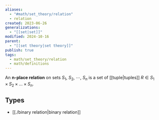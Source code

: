 ```yaml
---
aliases:
  - "#math/set_theory/relation"
  - relation
created: 2023-06-26
generalizations:
  - "[[set|set]]"
modified: 2024-10-16
parent:
  - "[[set theory|set theory]]"
publish: true
tags:
  - math/set_theory/relation
  - math/definitions
---
```

An **n-place relation** on sets $S_{1},\ S_{2},\ \cdots,\ S_{n}$ is a set of [[tuple|tuples]] $R \in S_{1} \times S_{2} \times \dots \times S_{n}$.
## Types
- [[./binary relation|binary relation]]
